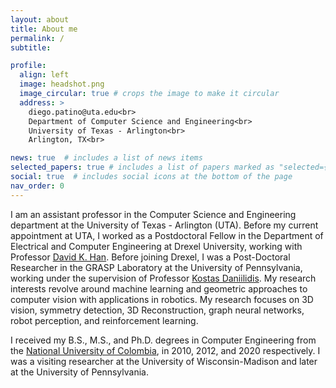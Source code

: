 ```yaml
---
layout: about
title: About me
permalink: /
subtitle: 

profile:
  align: left
  image: headshot.png
  image_circular: true # crops the image to make it circular
  address: >
    diego.patino@uta.edu<br>
    Department of Computer Science and Engineering<br>
    University of Texas - Arlington<br>
    Arlington, TX<br>

news: true  # includes a list of news items
selected_papers: true # includes a list of papers marked as "selected={true}"
social: true  # includes social icons at the bottom of the page
nav_order: 0
---
```


I am an assistant professor in the Computer Science and Engineering department at the University of Texas - Arlington (UTA). Before my current appointment at UTA, I worked as a Postdoctoral Fellow in the Department of Electrical and Computer Engineering at Drexel University, working with Professor [David K. Han](https://drexel.edu/engineering/about/faculty-staff/H/han-david/). Before joining Drexel, I was a Post-Doctoral Researcher in the GRASP Laboratory at the University of Pennsylvania, working under the supervision of Professor [Kostas Daniilidis](https://www.cis.upenn.edu/~kostas/). My research interests revolve around machine learning and geometric approaches to computer vision with applications in robotics. My research focuses on 3D vision, symmetry detection, 3D Reconstruction, graph neural networks, robot perception, and reinforcement learning.

I received my B.S., M.S., and Ph.D. degrees in Computer Engineering from the [National University of Colombia](https://medellin.unal.edu.co), in 2010, 2012, and 2020 respectively. I was a visiting researcher at the University of Wisconsin-Madison and later at the University of Pennsylvania.
